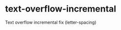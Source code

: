 text-overflow-incremental
=========================

Text overflow incremental fix (letter-spacing)
